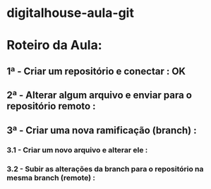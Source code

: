# digitalhouse-aula-git

# Roteiro da Aula:

## 1ª - Criar um repositório e conectar : OK
## 2ª - Alterar algum arquivo e enviar para o repositório remoto : 
## 3ª - Criar uma nova ramificação (branch) :
### 3.1 - Criar um novo arquivo e alterar ele : 
### 3.2 - Subir as alterações da branch para o repositório na mesma branch (remote) : 